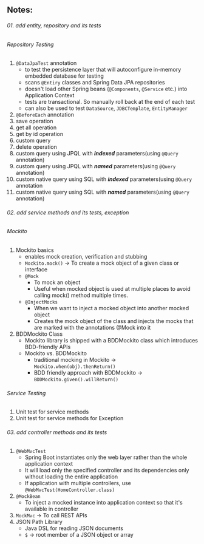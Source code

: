 ## Notes:

###### 01. add entity, repository and its tests

###### Repository Testing

1. `@DataJpaTest` annotation
   - to test the persistence layer that will autoconfigure in-memory embedded database for testing
   - scans `@Entiry` classes and Spring Data JPA repositories
   - doesn't load other Spring beans (`@Components`, `@Service` etc.) into Application Context
   - tests are transactional. So manually roll back at the end of each test
   - can also be used to test `DataSource`, `JDBCTemplate`, `EntityManager`
2. `@BeforeEach` annotation
3. save operation
4. get all operation
5. get by id operation
6. custom query
7. delete operation
8. custom query using JPQL with _**indexed**_ parameters(using `@Query` annotation)
9. custom query using JPQL with _**named**_ parameters(using `@Query` annotation)
10. custom native query using SQL with _**indexed**_ parameters(using `@Query` annotation
11. custom native query using SQL with _**named**_ parameters(using `@Query` annotation)

###### 02. add service methods and its tests, exception

###### Mockito

1. Mockito basics
   - enables mock creation, verification and stubbing
   - `Mockito.mock()` -> To create a mock object of a given class or interface
   - `@Mock` 
     - To mock an object 
     - Useful when mocked object is used at multiple places to avoid calling mock() method multiple times.
   - `@InjectMocks`
     - When we want to inject a mocked object into another mocked object
     - Creates the mock object of the class and injects the mocks that are marked with the annotations @Mock into it 
2. BDDMockito Class
   - Mockito library is shipped with a BDDMockito class which introduces BDD-friendly APIs
   - Mockito vs. BDDMockito
     - traditional mocking in Mockito -> `Mockito.when(obj).thenReturn()`
     - BDD friendly approach with BDDMockito -> `BDDMockito.given().willReturn()`

###### Service Testing

1. Unit test for service methods
2. Unit test for service methods for Exception

###### 03. add controller methods and its tests

1. `@WebMvcTest`
   - Spring Boot instantiates only the web layer rather than the whole application context
   - It will load only the specified controller and its dependencies only without loading the entire application
   - If application with multiple controllers, use `@WebMvcTest(HomeController.class)`
2. `@MockBean`
   - To inject a mocked instance into application context so that it's available in controller
3. `MockMvc` -> To call REST APIs
4. JSON Path Library
   - Java DSL for reading JSON documents
   - `$` -> root member of a JSON object or array
